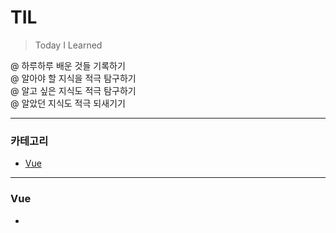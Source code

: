 # TIL

> Today I Learned

@ 하루하루 배운 것들 기록하기  
@ 알아야 할 지식을 적극 탐구하기  
@ 알고 싶은 지식도 적극 탐구하기  
@ 알았던 지식도 적극 되새기기

---

### 카테고리

* [Vue](#vue)

---

### Vue

-
